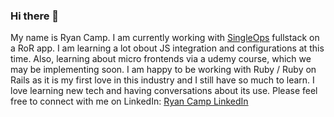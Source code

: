 ### Hi there 👋
My name is Ryan Camp.
I am currently working with [SingleOps](https://singleops.com/) fullstack on a RoR app.
I am learning a lot obout JS integration and configurations at this time. Also, learning about micro frontends via a udemy course, which we may be implementing soon. 
I am happy to be working with Ruby / Ruby on Rails as it is my first love in this industry and I still have so much to learn.
I love learning new tech and having conversations about its use.
Please feel free to connect with me on LinkedIn: [Ryan Camp LinkedIn](https://www.linkedin.com/in/campprg/)


<!--
**cmpprg/cmpprg** is a ✨ _special_ ✨ repository because its `README.md` (this file) appears on your GitHub profile.

Here are some ideas to get you started:

- 🔭 I’m currently working on ...
- 🌱 I’m currently learning ...
- 👯 I’m looking to collaborate on ...
- 🤔 I’m looking for help with ...
- 💬 Ask me about ...
- 📫 How to reach me: ...
- 😄 Pronouns: ...
- ⚡ Fun fact: ...
-->
